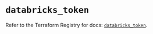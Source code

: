 # `databricks_token`

Refer to the Terraform Registry for docs: [`databricks_token`](https://registry.terraform.io/providers/databricks/databricks/1.36.2/docs/resources/token).

